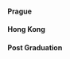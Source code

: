 #### Prague

#### Hong Kong

#### Post Graduation 

<img src="travel/IMG_9728.PNG" class="img-responsive" alt="">
